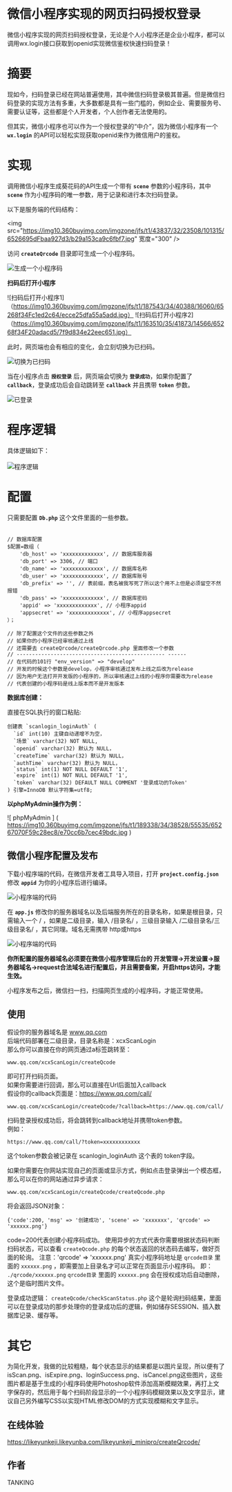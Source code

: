 # 微信小程序实现的网页扫码授权登录

微信小程序实现的网页扫码授权登录，无论是个人小程序还是企业小程序，都可以调用wx.login接口获取到openid实现微信鉴权快速扫码登录！

# 摘要

现如今，扫码登录已经在网站普遍使用，其中微信扫码登录极其普遍。但是微信扫码登录的实现方法有多重，大多数都是具有一些门槛的，例如企业、需要服务号、需要认证等，这些都是个人开发者，个人创作者无法使用的。

但其实，微信小程序也可以作为一个授权登录的“中介”，因为微信小程序有一个 **`wx.login`** 的API可以轻松实现获取openid来作为微信用户的鉴权。

# 实现

调用微信小程序生成葵花码的API生成一个带有 **`scene`** 参数的小程序码，其中 **`scene`** 作为小程序码的唯一参数，用于记录和进行本次扫码登录。

以下是服务端的代码结构：

<img src="https://img10.360buyimg.com/imgzone/jfs/t1/43837/32/23508/101315/6526695dFbaa927d3/b29a153ca9c6fbf7.jpg"  宽度="300" />

访问 **`createQrcode`** 目录即可生成一个小程序码。

![生成一个小程序码](https://img10.360buyimg.com/imgzone/jfs/t1/219772/40/35160/20329/6526695dF28d1bcc6/a901aa6d25ca41be.jpg)

**扫码后打开小程序**

![扫码后打开小程序1]（https://img10.360buyimg.com/imgzone/jfs/t1/187543/34/40388/16060/65268f34Fc1ed2c64/ecce25dfa55a5add.jpg）
![扫码后打开小程序2]（https://img10.360buyimg.com/imgzone/jfs/t1/163510/35/41873/14566/65268f34F20adacd5/7f9d834e22eec651.jpg）

此时，网页端也会有相应的变化，会立刻切换为已扫码。

![切换为已扫码](https://img10.360buyimg.com/imgzone/jfs/t1/100144/8/40511/15921/6526695dF3edeb10c/043fd766ec1836db.jpg)

当在小程序点击 **`授权登录`** 后，网页端会切换为 **`登录成功`**，如果你配置了 **`callback`**，登录成功后会自动跳转至 **`callback`** 并且携带 **`token`** 参数。

![已登录](https://img10.360buyimg.com/imgzone/jfs/t1/224793/36/8/15732/6526695dFd6bbbefa/9fe8311d55a52b68.jpg)

# 程序逻辑

具体逻辑如下：<br/><br/>
![程序逻辑](https://img10.360buyimg.com/imgzone/jfs/t1/168191/28/33813/139647/65266affF3816d7df/f433003bc13bc64b.png)

# 配置

只需要配置 **`Db.php`** 这个文件里面的一些参数。<br/><br/>

````
// 数据库配置
$配置=数组（
    'db_host' => 'xxxxxxxxxxxxx', // 数据库服务器
    'db_port' => 3306, // 端口
    'db_name' => 'xxxxxxxxxxxxx', // 数据库名称
    'db_user' => 'xxxxxxxxxxxxx', // 数据库账号
    'db_prefix' => '', // 表前缀，表名被我写死了所以这个用不上但是必须留空不然报错
    'db_pass' => 'xxxxxxxxxxxxx', // 数据库密码
    'appid' => 'xxxxxxxxxxxxx', // 小程序appid
    'appsecret' => 'xxxxxxxxxxxxx', // 小程序appsecret
）；

// 除了配置这个文件的这些参数之外
// 如果你的小程序已经审核通过上线
// 还需要去 createQrcode/createQrcode.php 里面修改一个参数
// ------------------------------------------------ ------
// 在代码的101行 "env_version" => "develop"
// 开发的时候这个参数是develop，小程序审核通过发布上线之后改为release
// 因为用户无法打开开发版的小程序的，所以审核通过上线的小程序你需要改为release
// 代表创建的小程序码是线上版本而不是开发版本
````

**数据库创建：**

直接在SQL执行的窗口粘贴:
````
创建表 `scanlogin_loginAuth` (
  `id` int(10) 主键自动递增不为空，
  `场景` varchar(32) NOT NULL,
  `openid` varchar(32) 默认为 NULL，
  `createTime` varchar(32) 默认为 NULL，
  `authTime` varchar(32) 默认为 NULL，
  `status` int(1) NOT NULL DEFAULT '1',
  `expire` int(1) NOT NULL DEFAULT '1',
  `token` varchar(32) DEFAULT NULL COMMENT '登录成功的Token'
) 引擎=InnoDB 默认字符集=utf8;
````

**以phpMyAdmin操作为例：**

![ phpMyAdmin ] ( https://img10.360buyimg.com/imgzone/jfs/t1/189338/34/38528/55535/65267070F59c28ec8/e70cc6b7cec49bdc.jpg )

微信小程序配置及发布
---
下载小程序端的代码，在微信开发者工具导入项目，打开 **`project.config.json`** 修改 **`appid`** 为你的小程序后进行编译。

![小程序端的代码](https://img10.360buyimg.com/imgzone/jfs/t1/151123/24/39070/23735/65267751F0e1c2276/84198275d9b3d71e.jpg)

在 **`app.js`** 修改你的服务器域名以及后端服务所在的目录名称，如果是根目录，只需输入一个 / ，如果是二级目录，输入 /目录名/ ，三级目录输入 /二级目录名/三级目录名/ ，其它同理。域名无需携带 http或https

![小程序端的代码](https://img10.360buyimg.com/imgzone/jfs/t1/164943/11/39242/25711/65267794F16c8c03d/ea8218ed67f6a2f5.jpg)

**你所配置的服务器域名必须要在微信小程序管理后台的 开发管理->开发设置->服务器域名->request合法域名进行配置后，并且需要备案，开启https访问，才能生效。**

小程序发布之后，微信扫一扫，扫描网页生成的小程序码，才能正常使用。

使用
---
假设你的服务器域名是 www.qq.com <br/>
后端代码部署在二级目录，目录名称是：xcxScanLogin <br/>
那么你可以直接在你的网页通过a标签跳转至： <br/>
````
www.qq.com/xcxScanLogin/createQcode
````
即可打开扫码页面。 <br/>
如果你需要进行回调，那么可以直接在Url后面加入callback <br/>
假设你的callback页面是：https://www.qq.com/call/
````
www.qq.com/xcxScanLogin/createQcode/?callback=https://www.qq.com/call/
````
扫码登录授权成功后，将会跳转到callback地址并携带token参数。 <br/>
例如：
````
https://www.qq.com/call/?token=xxxxxxxxxxxx
````
这个token参数会被记录在 scanlogin_loginAuth 这个表的 token字段。 

如果你需要在你网站实现自己的页面或显示方式，例如点击登录弹出一个模态框，那么可以在你的网站通过异步请求：
````
www.qq.com/xcxScanLogin/createQcode/createQcode.php
````
将会返回JSON对象：
````
{'code':200, 'msg' => '创建成功', 'scene' => 'xxxxxxx', 'qrcode' => 'xxxxxx.png'}
````
code=200代表创建小程序码成功。
使用异步的方式代表你需要根据状态码判断扫码状态，可以查看 `createQcode.php` 的每个状态返回的状态码去编写，做好页面的轮询。
注意：'qrcode' => 'xxxxxx.png' 真实小程序码地址是 `qrcode目录` 里面的 `xxxxxx.png` ，即需要加上目录名才可以正常在页面显示小程序码。 即： `./qrcode/xxxxxx.png` 
`qrcode目录` 里面的 `xxxxxx.png` 会在授权成功后自动删除，这个是临时图片文件。

登录成功逻辑：
`createQcode/checkScanStatus.php` 这个是轮询扫码结果，里面可以在登录成功的那步处理你的登录成功后的逻辑，例如储存SESSION、插入数据库记录、缓存等。

# 其它

为简化开发，我做的比较粗糙，每个状态显示的结果都是以图片呈现，所以便有了isScan.png、isExpire.png、loginSuccess.png、isCancel.png这些图片，这些图片都是基于生成的小程序码使用Photoshop软件添加高斯模糊效果，再打上文字保存的，然后用于每个扫码阶段显示的一个小程序码模糊效果以及文字显示，建议自己另外编写CSS以实现HTML修改DOM的方式实现模糊和文字显示。

在线体验
---
https://likeyunkeji.likeyunba.com/likeyunkeji_minipro/createQrcode/

作者
---
TANKING
